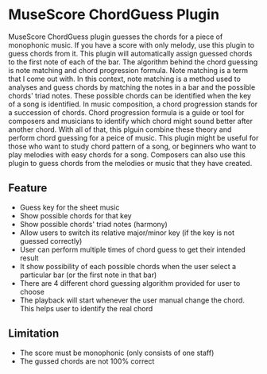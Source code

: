 # MuseScore ChordGuess Plugin

MuseScore ChordGuess plugin guesses the chords for a piece of monophonic music. If you have a score with only melody, use this plugin to guess chords from it. This plugin will automatically assign guessed chords to the first note of each of the bar. The algorithm behind the chord guessing is note matching and chord progression formula. Note matching is a term that I come out with. In this context, note matching is a method used to analyses and guess chords by matching the notes in a bar and the possible chords' triad notes. These possible chords can be identified when the key of a song is identified. In music composition, a chord progression stands for a succession of chords. Chord progression formula is a guide or tool for composers and musicians to identify which chord might sound better after another chord. With all of that, this plguin combine these theory and perform chord guessing for a peice of music. This plugin might be useful for those who want to study chord pattern of a song, or beginners who want to play melodies with easy chords for a song. Composers can also use this plugin to guess chords from the melodies or music that they have created.

## Feature
- Guess key for the sheet music
- Show possible chords for that key
- Show possible chords' triad notes (harmony) 
- Allow users to switch its relative major/minor key (if the key is not guessed correctly)
- User can perform multiple times of chord guess to get their intended result
- It show possibility of each possible chords when the user select a particular bar (or the first note in that bar)
- There are 4 different chord guessing algorithm provided for user to choose
- The playback will start whenever the user manual change the chord. This helps user to identify the real chord

## Limitation
- The score must be monophonic (only consists of one staff)
- The gussed chords are not 100% correct

